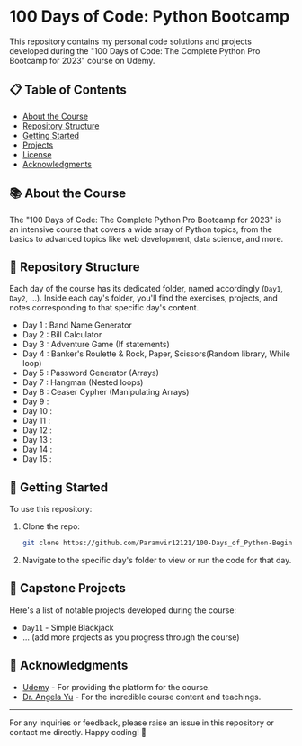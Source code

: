 # 100 Days of Code: Python Bootcamp

This repository contains my personal code solutions and projects developed during the "100 Days of Code: The Complete Python Pro Bootcamp for 2023" course on Udemy.

## 📋 Table of Contents

- [About the Course](#about-the-course)
- [Repository Structure](#repository-structure)
- [Getting Started](#getting-started)
- [Projects](#projects)
- [License](#license)
- [Acknowledgments](#acknowledgments)

## 📚 About the Course

The "100 Days of Code: The Complete Python Pro Bootcamp for 2023" is an intensive course that covers a wide array of Python topics, from the basics to advanced topics like web development, data science, and more.

## 📁 Repository Structure

Each day of the course has its dedicated folder, named accordingly (`Day1`, `Day2`, ...). Inside each day's folder, you'll find the exercises, projects, and notes corresponding to that specific day's content.
- Day 1 : Band Name Generator 
- Day 2 : Bill Calculator
- Day 3 : Adventure Game (If statements)
- Day 4 : Banker's Roulette & Rock, Paper, Scissors(Random library, While loop)
- Day 5 : Password Generator (Arrays)
- Day 7 : Hangman (Nested loops)
- Day 8 : Ceaser Cypher (Manipulating Arrays)
- Day 9 :
- Day 10 :
- Day 11 :
- Day 12 :
- Day 13 :
- Day 14 :
- Day 15 :

## 🚀 Getting Started

To use this repository:

1. Clone the repo:

    ```bash
    git clone https://github.com/Paramvir12121/100-Days_of_Python-Beginner
    ```

2. Navigate to the specific day's folder to view or run the code for that day.

## 🎨 Capstone Projects

Here's a list of notable projects developed during the course:

- `Day11` - Simple Blackjack
- ... (add more projects as you progress through the course)


## 🙏 Acknowledgments

- [Udemy]([https://www.udemy.com/](https://www.udemy.com/course/100-days-of-code)) - For providing the platform for the course.
- [Dr. Angela Yu](https://www.udemy.com/course/100-days-of-code/#instructor-1) - For the incredible course content and teachings.

---

For any inquiries or feedback, please raise an issue in this repository or contact me directly. Happy coding! 🐍
